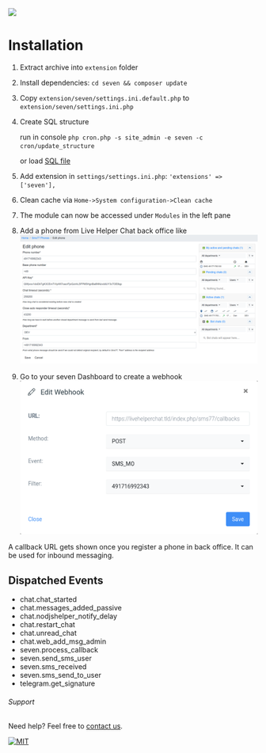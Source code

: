 <img src="https://www.seven.io/wp-content/uploads/Logo.svg" width="250" />


# Installation

1. Extract archive into `extension` folder
2. Install dependencies: `cd seven && composer update`
3. Copy `extension/seven/settings.ini.default.php` to `extension/seven/settings.ini.php`
4. Create SQL structure

   run in console `php cron.php -s site_admin -e seven -c cron/update_structure`

   or load [SQL file](doc/install.sql)
5. Add extension in `settings/settings.ini.php`: `'extensions' => ['seven'],`
6. Clean cache via `Home->System configuration->Clean cache`
7. The module can now be accessed under `Modules` in the left pane
8. Add a phone from Live Helper Chat back office like
   ![Phone settings](doc/screenshots/edit_phone.png)
9. Go to your seven Dashboard to create a
   webhook ![create a webhook](doc/screenshots/seven_create_webhook.png)

A callback URL gets shown once you register a phone in back office. It can be used for
inbound messaging.

## Dispatched Events

- chat.chat_started
- chat.messages_added_passive
- chat.nodjshelper_notify_delay
- chat.restart_chat
- chat.unread_chat
- chat.web_add_msg_admin
- seven.process_callback
- seven.send_sms_user
- seven.sms_received
- seven.sms_send_to_user
- telegram.get_signature

###### Support

Need help? Feel free to [contact us](https://www.seven.io/en/company/contact/).

[![MIT](https://img.shields.io/badge/License-MIT-teal.svg)](LICENSE)
